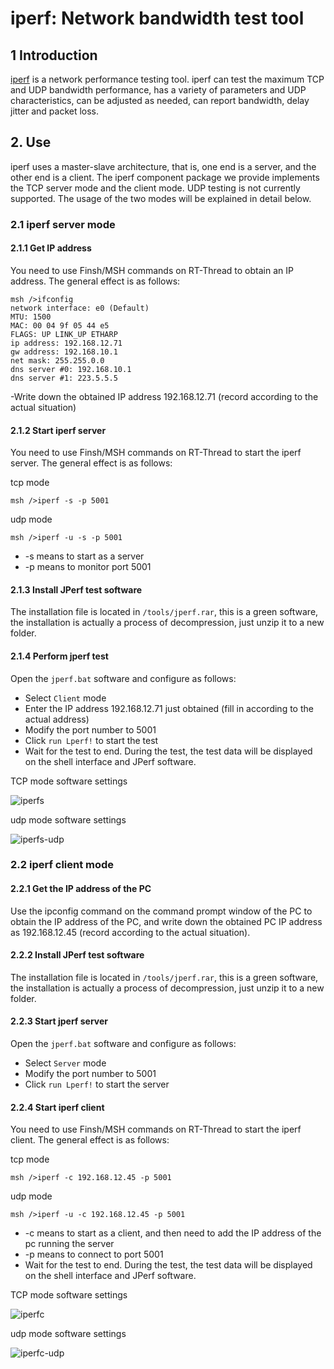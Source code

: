 # iperf: Network bandwidth test tool

## 1 Introduction

[iperf](https://baike.baidu.com/item/iperf) is a network performance testing tool. iperf can test the maximum TCP and UDP bandwidth performance, has a variety of parameters and UDP characteristics, can be adjusted as needed, can report bandwidth, delay jitter and packet loss.

## 2. Use

iperf uses a master-slave architecture, that is, one end is a server, and the other end is a client. The iperf component package we provide implements the TCP server mode and the client mode. UDP testing is not currently supported. The usage of the two modes will be explained in detail below.

### 2.1 iperf server mode

#### 2.1.1 Get IP address

You need to use Finsh/MSH commands on RT-Thread to obtain an IP address. The general effect is as follows:

```
msh />ifconfig
network interface: e0 (Default)
MTU: 1500
MAC: 00 04 9f 05 44 e5
FLAGS: UP LINK_UP ETHARP
ip address: 192.168.12.71
gw address: 192.168.10.1
net mask: 255.255.0.0
dns server #0: 192.168.10.1
dns server #1: 223.5.5.5
```

-Write down the obtained IP address 192.168.12.71 (record according to the actual situation)

#### 2.1.2 Start iperf server

You need to use Finsh/MSH commands on RT-Thread to start the iperf server. The general effect is as follows:

tcp mode

```
msh />iperf -s -p 5001
```

udp mode

```
msh />iperf -u -s -p 5001
```

- -s means to start as a server
- -p means to monitor port 5001

#### 2.1.3 Install JPerf test software

The installation file is located in `/tools/jperf.rar`, this is a green software, the installation is actually a process of decompression, just unzip it to a new folder.

#### 2.1.4 Perform jperf test

Open the `jperf.bat` software and configure as follows:

- Select `Client` mode
- Enter the IP address 192.168.12.71 just obtained (fill in according to the actual address)
- Modify the port number to 5001
- Click `run Lperf!` to start the test
- Wait for the test to end. During the test, the test data will be displayed on the shell interface and JPerf software.

TCP mode software settings

![iperfs](../images/iperfs.png)

udp mode software settings

![iperfs-udp](../images/iperfs-udp.png)

### 2.2 iperf client mode

#### 2.2.1 Get the IP address of the PC

Use the ipconfig command on the command prompt window of the PC to obtain the IP address of the PC, and write down the obtained PC IP address as 192.168.12.45 (record according to the actual situation).

#### 2.2.2 Install JPerf test software

The installation file is located in `/tools/jperf.rar`, this is a green software, the installation is actually a process of decompression, just unzip it to a new folder.

#### 2.2.3 Start jperf server

Open the `jperf.bat` software and configure as follows:

- Select `Server` mode
- Modify the port number to 5001
- Click `run Lperf!` to start the server

#### 2.2.4 Start iperf client

You need to use Finsh/MSH commands on RT-Thread to start the iperf client. The general effect is as follows:

tcp mode

```
msh />iperf -c 192.168.12.45 -p 5001
```

udp mode

```
msh />iperf -u -c 192.168.12.45 -p 5001
```

- -c means to start as a client, and then need to add the IP address of the pc running the server
- -p means to connect to port 5001
- Wait for the test to end. During the test, the test data will be displayed on the shell interface and JPerf software.

TCP mode software settings

![iperfc](../images/iperfc.png)

udp mode software settings

![iperfc-udp](../images/iperfc-udp.png)

